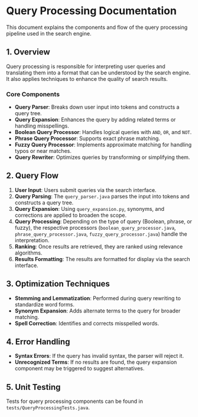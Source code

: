 # Query Processing Documentation

This document explains the components and flow of the query processing pipeline used in the search engine.

## 1. Overview

Query processing is responsible for interpreting user queries and translating them into a format that can be understood by the search engine. It also applies techniques to enhance the quality of search results.

### Core Components

- **Query Parser**: Breaks down user input into tokens and constructs a query tree.
- **Query Expansion**: Enhances the query by adding related terms or handling misspellings.
- **Boolean Query Processor**: Handles logical queries with `AND`, `OR`, and `NOT`.
- **Phrase Query Processor**: Supports exact phrase matching.
- **Fuzzy Query Processor**: Implements approximate matching for handling typos or near matches.
- **Query Rewriter**: Optimizes queries by transforming or simplifying them.

## 2. Query Flow

1. **User Input**: Users submit queries via the search interface.
2. **Query Parsing**: The `query_parser.java` parses the input into tokens and constructs a query tree.
3. **Query Expansion**: Using `query_expansion.py`, synonyms, and corrections are applied to broaden the scope.
4. **Query Processing**: Depending on the type of query (Boolean, phrase, or fuzzy), the respective processors (`boolean_query_processor.java`, `phrase_query_processor.java`, `fuzzy_query_processor.java`) handle the interpretation.
5. **Ranking**: Once results are retrieved, they are ranked using relevance algorithms.
6. **Results Formatting**: The results are formatted for display via the search interface.

## 3. Optimization Techniques

- **Stemming and Lemmatization**: Performed during query rewriting to standardize word forms.
- **Synonym Expansion**: Adds alternate terms to the query for broader matching.
- **Spell Correction**: Identifies and corrects misspelled words.

## 4. Error Handling

- **Syntax Errors**: If the query has invalid syntax, the parser will reject it.
- **Unrecognized Terms**: If no results are found, the query expansion component may be triggered to suggest alternatives.

## 5. Unit Testing

Tests for query processing components can be found in `tests/QueryProcessingTests.java`.
